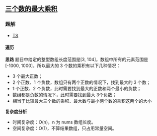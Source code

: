 ## [三个数的最大乘积](https://leetcode-cn.com/problems/maximum-product-of-three-numbers/)

### 题解
+ [TS](../../ts/640/628.ts)

#### 遍历
**思路**
题目中给定的整型数组长度范围是[3, 104]，数组中所有的元素范围是[-1000, 1000]，所以最大的 3 个数的乘积有以下几种情况：
+ 3 个最大正数；
+ 2 个正数、1 个负数，数组只有两个正数的情况下，找到最大的 3 个数；
+ 1 个正数、2 个负数，此时需要找到最大的正数和两个最小的负数；
+ 数组都是负数的情况下，此时需要找到最大 3个负数；
+ 相当于比较最大三个数的乘积、最大数与最小两个数的乘积这两个的大小

**复杂度分析**
+ 时间复杂度：O(n)，n 为 nums 数组长度。
+ 空间复杂度：O(1)，不算结果数组，只占用常量空间。